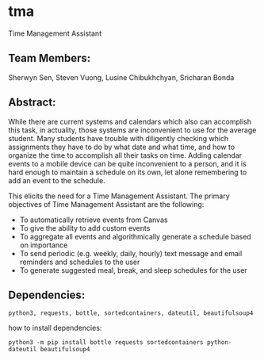 # tma
Time Management Assistant

## Team Members:
Sherwyn Sen, Steven Vuong, Lusine Chibukhchyan, Sricharan Bonda

## Abstract:
While there are current systems and calendars which also can accomplish this task, in actuality, those systems are inconvenient to use for the average student. Many students have trouble with diligently checking which assignments they have to do by what date and what time, and how to organize the time to accomplish all their tasks on time. Adding calendar events to a mobile device can be quite inconvenient to a person, and it is hard enough to maintain a schedule on its own, let alone remembering to add an event to the schedule.

This elicits the need for a Time Management Assistant. The primary objectives of Time Management Assistant are the following:
- To automatically retrieve events from Canvas
- To give the ability to add custom events
- To aggregate all events and algorithmically generate a schedule based on importance
- To send periodic (e.g. weekly, daily, hourly) text message and email reminders and schedules to the user
- To generate suggested meal, break, and sleep schedules for the user


## Dependencies:
```
python3, requests, bottle, sortedcontainers, dateutil, beautifulsoup4
``` 
how to install dependencies:
```
python3 -m pip install bottle requests sortedcontainers python-dateutil beautifulsoup4
```
